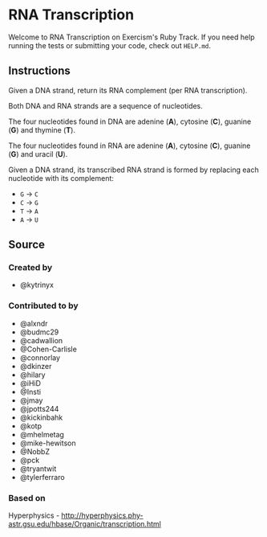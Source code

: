 # RNA Transcription

Welcome to RNA Transcription on Exercism's Ruby Track.
If you need help running the tests or submitting your code, check out `HELP.md`.

## Instructions

Given a DNA strand, return its RNA complement (per RNA transcription).

Both DNA and RNA strands are a sequence of nucleotides.

The four nucleotides found in DNA are adenine (**A**), cytosine (**C**),
guanine (**G**) and thymine (**T**).

The four nucleotides found in RNA are adenine (**A**), cytosine (**C**),
guanine (**G**) and uracil (**U**).

Given a DNA strand, its transcribed RNA strand is formed by replacing
each nucleotide with its complement:

* `G` -> `C`
* `C` -> `G`
* `T` -> `A`
* `A` -> `U`

## Source

### Created by

- @kytrinyx

### Contributed to by

- @alxndr
- @budmc29
- @cadwallion
- @Cohen-Carlisle
- @connorlay
- @dkinzer
- @hilary
- @iHiD
- @Insti
- @jmay
- @jpotts244
- @kickinbahk
- @kotp
- @mhelmetag
- @mike-hewitson
- @NobbZ
- @pck
- @tryantwit
- @tylerferraro

### Based on

Hyperphysics - http://hyperphysics.phy-astr.gsu.edu/hbase/Organic/transcription.html